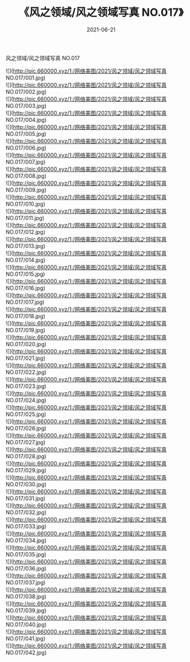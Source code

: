 ﻿---
layout: post
title:  《风之领域/风之领域写真 NO.017》
date:   2021-06-21
img: http://pic.660000.xyz/1:/网络美图/2021/风之领域/风之领域写真 NO.017/000.jpg
categories: [美女, 清纯, 唯美]
---

风之领域/风之领域写真 NO.017

 ![](http://pic.660000.xyz/1:/网络美图/2021/风之领域/风之领域写真 NO.017/001.jpg) <br>![](http://pic.660000.xyz/1:/网络美图/2021/风之领域/风之领域写真 NO.017/002.jpg) <br>![](http://pic.660000.xyz/1:/网络美图/2021/风之领域/风之领域写真 NO.017/003.jpg) <br>![](http://pic.660000.xyz/1:/网络美图/2021/风之领域/风之领域写真 NO.017/004.jpg) <br>![](http://pic.660000.xyz/1:/网络美图/2021/风之领域/风之领域写真 NO.017/005.jpg) <br>![](http://pic.660000.xyz/1:/网络美图/2021/风之领域/风之领域写真 NO.017/006.jpg) <br>![](http://pic.660000.xyz/1:/网络美图/2021/风之领域/风之领域写真 NO.017/007.jpg) <br>![](http://pic.660000.xyz/1:/网络美图/2021/风之领域/风之领域写真 NO.017/008.jpg) <br>![](http://pic.660000.xyz/1:/网络美图/2021/风之领域/风之领域写真 NO.017/009.jpg) <br>![](http://pic.660000.xyz/1:/网络美图/2021/风之领域/风之领域写真 NO.017/010.jpg) <br>![](http://pic.660000.xyz/1:/网络美图/2021/风之领域/风之领域写真 NO.017/011.jpg) <br>![](http://pic.660000.xyz/1:/网络美图/2021/风之领域/风之领域写真 NO.017/012.jpg) <br>![](http://pic.660000.xyz/1:/网络美图/2021/风之领域/风之领域写真 NO.017/013.jpg) <br>![](http://pic.660000.xyz/1:/网络美图/2021/风之领域/风之领域写真 NO.017/014.jpg) <br>![](http://pic.660000.xyz/1:/网络美图/2021/风之领域/风之领域写真 NO.017/015.jpg) <br>![](http://pic.660000.xyz/1:/网络美图/2021/风之领域/风之领域写真 NO.017/016.jpg) <br>![](http://pic.660000.xyz/1:/网络美图/2021/风之领域/风之领域写真 NO.017/017.jpg) <br>![](http://pic.660000.xyz/1:/网络美图/2021/风之领域/风之领域写真 NO.017/018.jpg) <br>![](http://pic.660000.xyz/1:/网络美图/2021/风之领域/风之领域写真 NO.017/019.jpg) <br>![](http://pic.660000.xyz/1:/网络美图/2021/风之领域/风之领域写真 NO.017/020.jpg) <br>![](http://pic.660000.xyz/1:/网络美图/2021/风之领域/风之领域写真 NO.017/021.jpg) <br>![](http://pic.660000.xyz/1:/网络美图/2021/风之领域/风之领域写真 NO.017/022.jpg) <br>![](http://pic.660000.xyz/1:/网络美图/2021/风之领域/风之领域写真 NO.017/023.jpg) <br>![](http://pic.660000.xyz/1:/网络美图/2021/风之领域/风之领域写真 NO.017/024.jpg) <br>![](http://pic.660000.xyz/1:/网络美图/2021/风之领域/风之领域写真 NO.017/025.jpg) <br>![](http://pic.660000.xyz/1:/网络美图/2021/风之领域/风之领域写真 NO.017/026.jpg) <br>![](http://pic.660000.xyz/1:/网络美图/2021/风之领域/风之领域写真 NO.017/027.jpg) <br>![](http://pic.660000.xyz/1:/网络美图/2021/风之领域/风之领域写真 NO.017/028.jpg) <br>![](http://pic.660000.xyz/1:/网络美图/2021/风之领域/风之领域写真 NO.017/029.jpg) <br>![](http://pic.660000.xyz/1:/网络美图/2021/风之领域/风之领域写真 NO.017/030.jpg) <br>![](http://pic.660000.xyz/1:/网络美图/2021/风之领域/风之领域写真 NO.017/031.jpg) <br>![](http://pic.660000.xyz/1:/网络美图/2021/风之领域/风之领域写真 NO.017/032.jpg) <br>![](http://pic.660000.xyz/1:/网络美图/2021/风之领域/风之领域写真 NO.017/033.jpg) <br>![](http://pic.660000.xyz/1:/网络美图/2021/风之领域/风之领域写真 NO.017/034.jpg) <br>![](http://pic.660000.xyz/1:/网络美图/2021/风之领域/风之领域写真 NO.017/035.jpg) <br>![](http://pic.660000.xyz/1:/网络美图/2021/风之领域/风之领域写真 NO.017/036.jpg) <br>![](http://pic.660000.xyz/1:/网络美图/2021/风之领域/风之领域写真 NO.017/037.jpg) <br>![](http://pic.660000.xyz/1:/网络美图/2021/风之领域/风之领域写真 NO.017/038.jpg) <br>![](http://pic.660000.xyz/1:/网络美图/2021/风之领域/风之领域写真 NO.017/039.jpg) <br>![](http://pic.660000.xyz/1:/网络美图/2021/风之领域/风之领域写真 NO.017/040.jpg) <br>![](http://pic.660000.xyz/1:/网络美图/2021/风之领域/风之领域写真 NO.017/041.jpg) <br>![](http://pic.660000.xyz/1:/网络美图/2021/风之领域/风之领域写真 NO.017/042.jpg) <br>